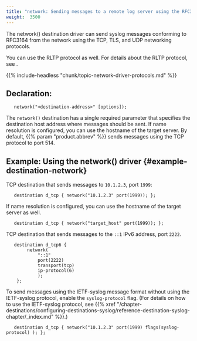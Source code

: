```yaml
---
title: "network: Sending messages to a remote log server using the RFC3164 protocol (network() driver)"
weight:  3500
---
```

<!-- DISCLAIMER: This file is based on the syslog-ng Open Source Edition documentation https://github.com/balabit/syslog-ng-ose-guides/commit/2f4a52ee61d1ea9ad27cb4f3168b95408fddfdf2 and is used under the terms of The syslog-ng Open Source Edition Documentation License. The file has been modified by Axoflow. -->

The network() destination driver can send syslog messages conforming to RFC3164 from the network using the TCP, TLS, and UDP networking protocols.

You can use the RLTP protocol as well. For details about the RLTP protocol, see <span></span>.

{{% include-headless "chunk/topic-network-driver-protocols.md" %}}


## Declaration:

```shell
   network("<destination-address>" [options]);
```

The `network()` destination has a single required parameter that specifies the destination host address where messages should be sent. If name resolution is configured, you can use the hostname of the target server. By default, {{% param "product.abbrev" %}} sends messages using the TCP protocol to port 514.


## Example: Using the network() driver {#example-destination-network}

TCP destination that sends messages to `10.1.2.3`, port `1999`:

```shell
   destination d_tcp { network("10.1.2.3" port(1999)); };
```

If name resolution is configured, you can use the hostname of the target server as well.

```shell
   destination d_tcp { network("target_host" port(1999)); };
```

TCP destination that sends messages to the `::1` IPv6 address, port `2222`.

```shell
   destination d_tcp6 {
        network(
            "::1"
            port(2222)
            transport(tcp)
            ip-protocol(6)
            );
    };
```

To send messages using the IETF-syslog message format without using the IETF-syslog protocol, enable the `syslog-protocol` flag. (For details on how to use the IETF-syslog protocol, see {{% xref "/chapter-destinations/configuring-destinations-syslog/reference-destination-syslog-chapter/_index.md" %}}.)

```shell
   destination d_tcp { network("10.1.2.3" port(1999) flags(syslog-protocol) ); };
```


